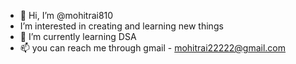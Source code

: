 - 👋 Hi, I’m @mohitrai810
- I’m interested in creating and learning new things 
- 🌱 I’m currently learning DSA
- 📫 you can reach me through gmail - mohitrai22222@gmail.com

<!---
mohitrai810/mohitrai810 is a ✨ special ✨ repository because its `README.md` (this file) appears on your GitHub profile.
You can click the Preview link to take a look at your changes.
--->
